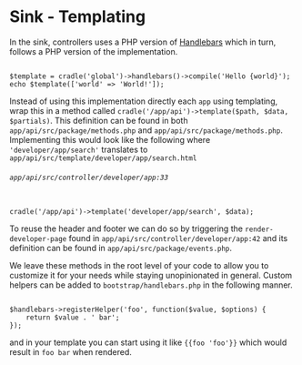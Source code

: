 # Sink - Templating

In the sink, controllers uses a PHP version of
[Handlebars](http://handlebarsjs.com/) which in turn, follows a PHP version
of the implementation.

```

$template = cradle('global')->handlebars()->compile('Hello {world}');
echo $template(['world' => 'World!']);

```

Instead of using this implementation directly each `app` using templating, wrap
this in a method called `cradle('/app/api')->template($path, $data, $partials)`.
This definition can be found in both `app/api/src/package/methods.php` and
`app/api/src/package/methods.php`. Implementing this would look like the
following where `'developer/app/search'` translates to
`app/api/src/template/developer/app/search.html`

###### `app/api/src/controller/developer/app:33`
```

cradle('/app/api')->template('developer/app/search', $data);

```

To reuse the header and footer we can do so by triggering the
`render-developer-page` found in `app/api/src/controller/developer/app:42` and
its definition can be found in `app/api/src/package/events.php`.

We leave these methods in the root level of your code to allow you to customize
it for your needs while staying unopinionated in general. Custom helpers can
be added to `bootstrap/handlebars.php` in the following manner.

```

$handlebars->registerHelper('foo', function($value, $options) {
    return $value . ' bar';
});

```

and in your template you can start using it like `{{foo 'foo'}}` which would
result in `foo bar` when rendered.
